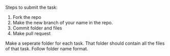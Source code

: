 Steps to submit the task:
 
1. Fork the repo
2. Make the new branch of your name in the repo.
3. Commit folder and files
4. Make pull request

Make a seperate folder for each task. That folder should contain all the files of that task. Follow folder name format.

